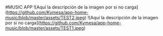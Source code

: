 #MUSIC APP
<span>![</span><span>Aquí la descripción de la imagen por si no carga</span><span>]</span><span>(</span><span>https://github.com/Kymesa/app-home-music/blob/master/assets/TEST2.jpeg</span><span>)</span>
<span>![</span><span>Aquí la descripción de la imagen por si no carga</span><span>]</span><span>(</span><span>https://github.com/Kymesa/app-home-music/blob/master/assets/TEST1.jpeg</span><span>)</span>
